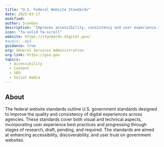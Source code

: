 ```yaml
---
title: "U.S. Federal Website Standards"
date: 2025-03-17
modified: 
author: ScanGov
description: "Improves accessibility, consistency and user experience."
icon: "fa-solid fa-scroll"
website: https://standards.digital.gov/
#audio: .mp3
guidance: true
org: General Services Administration
org-link: https://gsa.gov
topics:
  - Accessibility
  - Content
  - SEO
  - Social media
---
```


## About

The federal website standards outline U.S. government standards designed to improve the quality and consistency of digital experiences across agencies. These standards cover both visual and technical aspects, incorporating user experience best practices and progressing through stages of research, draft, pending, and required. The standards are aimed at enhancing accessibility, discoverability, and user trust on government websites.